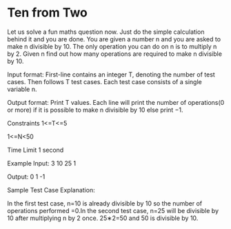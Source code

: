 # Ten from Two
Let us solve a fun maths question now. Just do the simple calculation behind it and you are done. You are given a number n and you are asked to make n divisible by 10.
The only operation you can do on n is to multiply n by 2. Given n find out how many operations are required to make n divisible by 10.

Input format:
First-line contains an integer T, denoting the number of test cases. Then follows T test cases. Each test case consists of a single variable n.

Output format:
Print T values. Each line will print the number of operations(0 or more) if it is possible to make n divisible by 10 else print −1.

Constraints
1<=T<=5

1<=N<50

Time Limit
1 second

Example
Input:
3
10
25
1

Output:
0
1
-1

Sample Test Case Explanation:

In the first test case, n=10 is already divisible by 10 so the number of operations performed =0.In the second test case, n=25 will be divisible by 10 after multiplying 
n by 2 once. 25∗2=50 and 50 is divisible by 10.
